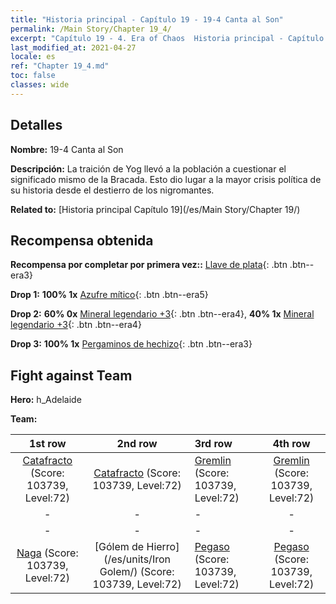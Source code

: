 ```yaml
---
title: "Historia principal - Capítulo 19 - 19-4 Canta al Son"
permalink: /Main Story/Chapter 19_4/
excerpt: "Capítulo 19 - 4. Era of Chaos  Historia principal - Capítulo 19_4. 19-4 Canta al Son"
last_modified_at: 2021-04-27
locale: es
ref: "Chapter 19_4.md"
toc: false
classes: wide
---
```


## Detalles

 **Nombre:** 19-4 Canta al Son

 **Descripción:** La traición de Yog llevó a la población a cuestionar el significado mismo de la Bracada. Esto dio lugar a la mayor crisis política de su historia desde el destierro de los nigromantes.

 **Related to:** [Historia principal Capítulo 19](/es/Main Story/Chapter 19/)

## Recompensa obtenida

 **Recompensa por completar por primera vez::** [Llave de plata](/ItemsES/con_693/){: .btn .btn--era3}

 **Drop 1:** **100% 1x** [Azufre mítico](/ItemsES/mat_64/){: .btn .btn--era5}

 **Drop 2:** **60% 0x** [Mineral legendario +3](/ItemsES/mat_54/){: .btn .btn--era4}, **40% 1x** [Mineral legendario +3](/ItemsES/mat_54/){: .btn .btn--era4}

 **Drop 3:** **100% 1x** [Pergaminos de hechizo](/ItemsES/con_694/){: .btn .btn--era3}


## Fight against Team
 **Hero:** h_Adelaide

 **Team:**


  | 1st row | 2nd row | 3rd row | 4th row |
  |:----:|:----:|:----|:----:|
  | [Catafracto](/es/units/Cavalier/) (Score: 103739, Level:72)  | [Catafracto](/es/units/Cavalier/) (Score: 103739, Level:72)  | [Gremlin](/es/units/Gremlin/) (Score: 103739, Level:72)  | [Gremlin](/es/units/Gremlin/) (Score: 103739, Level:72)  |
  | - | - | - | - |
  | - | - | - | - |
  | [Naga](/es/units/Naga/) (Score: 103739, Level:72)  | [Gólem de Hierro](/es/units/Iron Golem/) (Score: 103739, Level:72)  | [Pegaso](/es/units/Pegasus/) (Score: 103739, Level:72)  | [Pegaso](/es/units/Pegasus/) (Score: 103739, Level:72)  |


